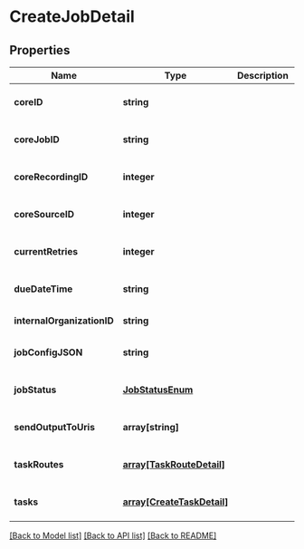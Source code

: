 # CreateJobDetail

## Properties
Name | Type | Description | Notes
------------ | ------------- | ------------- | -------------
**coreID** | **string** |  | [optional] [default to null]
**coreJobID** | **string** |  | [optional] [default to null]
**coreRecordingID** | **integer** |  | [optional] [default to null]
**coreSourceID** | **integer** |  | [optional] [default to 0]
**currentRetries** | **integer** |  | [optional] [default to 0]
**dueDateTime** | **string** |  | [optional] [default to null]
**internalOrganizationID** | **string** |  | [default to null]
**jobConfigJSON** | **string** |  | [optional] [default to null]
**jobStatus** | [**JobStatusEnum**](JobStatusEnum.md) |  | [optional] [default to null]
**sendOutputToUris** | **array[string]** |  | [optional] [default to null]
**taskRoutes** | [**array[TaskRouteDetail]**](TaskRouteDetail.md) |  | [optional] [default to null]
**tasks** | [**array[CreateTaskDetail]**](CreateTaskDetail.md) |  | [optional] [default to null]

[[Back to Model list]](../README.md#documentation-for-models) [[Back to API list]](../README.md#documentation-for-api-endpoints) [[Back to README]](../README.md)


